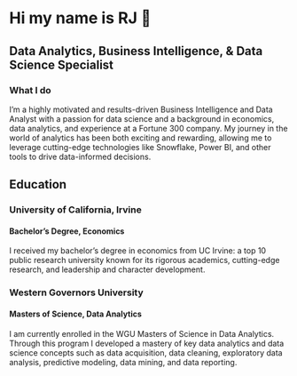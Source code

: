 # Hi my name is RJ 👋

## Data Analytics, Business Intelligence, & Data Science Specialist
### What I do
I’m a highly motivated and results-driven Business Intelligence and Data Analyst with a passion for data science and a background in economics, data analytics, and experience at a Fortune 300 company. My journey in the world of analytics has been both exciting and rewarding, allowing me to leverage cutting-edge technologies like Snowflake, Power BI, and other tools to drive data-informed decisions.

## Education
### University of California, Irvine
#### Bachelor’s Degree, Economics
I received my bachelor’s degree in economics from UC Irvine: a top 10 public research university known for its rigorous academics, cutting-edge research, and leadership and character development.

### Western Governors University
#### Masters of Science, Data Analytics
I am currently enrolled in the WGU Masters of Science in Data Analytics. Through this program I developed a mastery of key data analytics and data science concepts such as data acquisition, data cleaning, exploratory data analysis, predictive modeling, data mining, and data reporting.





<!--
**ryanjamestwo/ryanjamestwo** is a ✨ _special_ ✨ repository because its `README.md` (this file) appears on your GitHub profile.

Here are some ideas to get you started:

- 🔭 I’m currently working on ...
- 🌱 I’m currently learning ...
- 👯 I’m looking to collaborate on ...
- 🤔 I’m looking for help with ...
- 💬 Ask me about ...
- 📫 How to reach me: ...
- 😄 Pronouns: ...
- ⚡ Fun fact: ...
-->
